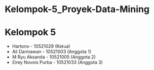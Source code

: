 # Kelompok-5_Proyek-Data-Mining

# Kelompok 5
- Hartono - 10521029 (Ketua)
- Ali Darmawan - 10521003 (Anggota 1)
- M Ryu Aksanda - 10521005 (Anggota 2)
- Eirey Novois Purba - 10521033 (Anggota 3)
